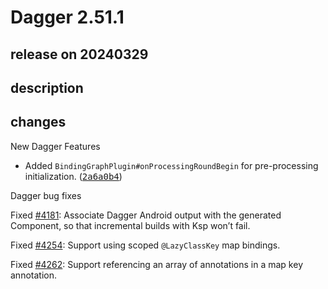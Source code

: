 # Dagger 2.51.1

## release on 20240329
## description
## changes
New Dagger Features

* Added <code>BindingGraphPlugin#onProcessingRoundBegin</code> for pre-processing initialization. (<a class="commit-link" data-hovercard-type="commit" data-hovercard-url="https://github.com/google/dagger/commit/2a6a0b46160eb484892195f0e832a26e18fbff88/hovercard" href="https://github.com/google/dagger/commit/2a6a0b46160eb484892195f0e832a26e18fbff88"><tt>2a6a0b4</tt></a>)

Dagger bug fixes

Fixed <a class="issue-link js-issue-link" data-error-text="Failed to load title" data-id="2030026227" data-permission-text="Title is private" data-url="https://github.com/google/dagger/issues/4181" data-hovercard-type="issue" data-hovercard-url="/google/dagger/issues/4181/hovercard" href="https://github.com/google/dagger/issues/4181">#4181</a>: Associate Dagger Android output with the generated Component, so that incremental builds with Ksp won’t fail.  

Fixed <a class="issue-link js-issue-link" data-error-text="Failed to load title" data-id="2163375536" data-permission-text="Title is private" data-url="https://github.com/google/dagger/issues/4254" data-hovercard-type="issue" data-hovercard-url="/google/dagger/issues/4254/hovercard" href="https://github.com/google/dagger/issues/4254">#4254</a>: Support using scoped <code>@LazyClassKey</code> map bindings.  

Fixed <a class="issue-link js-issue-link" data-error-text="Failed to load title" data-id="2183402204" data-permission-text="Title is private" data-url="https://github.com/google/dagger/issues/4262" data-hovercard-type="issue" data-hovercard-url="/google/dagger/issues/4262/hovercard" href="https://github.com/google/dagger/issues/4262">#4262</a>: Support referencing an array of annotations in a map key annotation.

